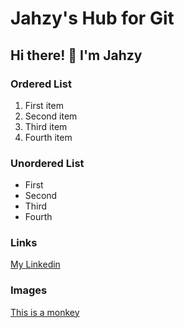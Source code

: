 # Jahzy's Hub for Git
## Hi there! 👋 I'm Jahzy


### Ordered List
1. First item
2. Second item
3. Third item
4. Fourth item

### Unordered List
- First
- Second
- Third
- Fourth

### Links
[My Linkedin](https://www.linkedin.com/in/jahzyjahzerah/)

### Images
[This is a monkey](https://pasa.org/wp-content/uploads/2021/03/Vervet-Monkey-Foundation-credit-Kyle-2.jpg)
<!--
**jahzerj/jahzerj** is a ✨ _special_ ✨ repository because its `README.md` (this file) appears on your GitHub profile.

Here are some ideas to get you started:

### Ordered List
1. Word

  
### Unordered List
  - First Item
  - Second Item
  - 

- 🔭 I’m currently working on ...
- 🌱 I’m currently learning ...
- 👯 I’m looking to collaborate on ...
- 🤔 I’m looking for help with ...
- 💬 Ask me about ...
- 📫 How to reach me: ...
- 😄 Pronouns: ...
- ⚡ Fun fact: ...
-->
